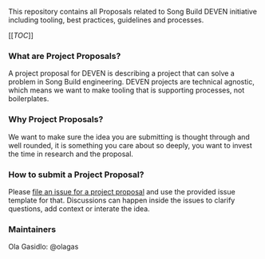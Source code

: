 This repository contains all Proposals related to Song Build DEVEN initiative including tooling, best practices, guidelines and processes.

[[_TOC_]]

### What are Project Proposals?

A project proposal for DEVEN is describing a project that can solve a problem in Song Build engineering. 
DEVEN projects are technical agnostic, which means we want to make tooling that is supporting processes, not boilerplates.

### Why Project Proposals?

We want to make sure the idea you are submitting is thought through and well rounded, it is something you care about so deeply, you want to invest the time in research and the proposal.

### How to submit a Project Proposal?
Please [file an issue for a project proposal](https://git.sinnerschrader.com/deven/project-proposals/-/issues/new) and use the provided issue template for that. Discussions can happen inside the issues to clarify questions, add context or interate the idea.


### Maintainers
Ola Gasidlo: @olagas
